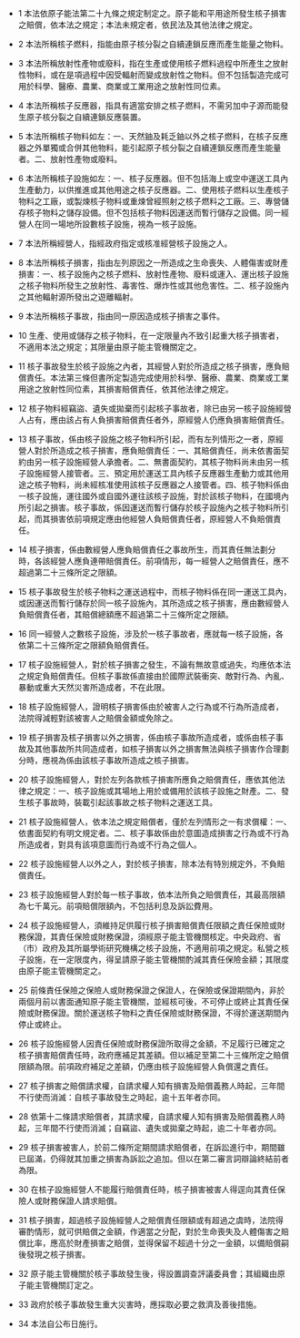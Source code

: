 * 1 本法依原子能法第二十九條之規定制定之。原子能和平用途所發生核子損害之賠償，依本法之規定；本法未規定者，依民法及其他法律之規定。

* 2 本法所稱核子燃料，指能由原子核分裂之自續連鎖反應而產生能量之物料。

* 3 本法所稱放射性產物或廢料，指在生產或使用核子燃料過程中所產生之放射性物料，或在是項過程中因受輻射而變成放射性之物料。但不包括製造完成可用於科學、醫療、農業、商業或工業用途之放射性同位素。

* 4 本法所稱核子反應器，指具有適當安排之核子燃料，不需另加中子源而能發生原子核分裂之自續連鎖反應裝置。

* 5 本法所稱核子物料如左：一、天然鈾及耗乏鈾以外之核子燃料，在核子反應器之外單獨或合併其他物料，能引起原子核分裂之自續連鎖反應而產生能量者。二、放射性產物或廢料。

* 6 本法所稱核子設施如左：一、核子反應器。但不包括海上或空中運送工具內生產動力，以供推進或其他用途之核子反應器。二、使用核子燃料以生產核子物料之工廠，或製煉核子物料或重煉曾經照射之核子燃料之工廠。三、專營儲存核子物料之儲存設備。但不包括核子物料因運送而暫行儲存之設備。同一經營人在同一場地所設數核子設施，視為一核子設施。

* 7 本法所稱經營人，指經政府指定或核准經營核子設施之人。

* 8 本法所稱核子損害，指由左列原因之一所造成之生命喪失、人體傷害或財產損害：一、核子設施內之核子燃料、放射性產物、廢料或運入、運出核子設施之核子物料所發生之放射性、毒害性、爆炸性或其他危害性。二、核子設施內之其他輻射源所發出之遊離輻射。

* 9 本法所稱核子事故，指由同一原因造成核子損害之事件。

* 10 生產、使用或儲存之核子物料，在一定限量內不致引起重大核子損害者，不適用本法之規定；其限量由原子能主管機關定之。

* 11 核子事故發生於核子設施之內者，其經營人對於所造成之核子損害，應負賠償責任。本法第三條但書所定製造完成使用於科學、醫療、農業、商業或工業用途之放射性同位素，其損害賠償責任，依其他法律之規定。

* 12 核子物料經竊盜、遺失或拋棄而引起核子事故者，除已由另一核子設施經營人占有，應由該占有人負損害賠償責任者外，原經營人仍應負損害賠償責任。

* 13 核子事故，係由核子設施之核子物料所引起，而有左列情形之一者，原經營人對於所造成之核子損害，應負賠償責任：一、其賠償責任，尚未依書面契約由另一核子設施經營人承擔者。二、無書面契約，其核子物料尚未由另一核子設施經營人接管者。三、預定用於運送工具內核子反應器生產動力或其他用途之核子物料，尚未經核准使用該核子反應器之人接管者。四、核子物料係由一核子設施，運往國外或自國外運往該核子設施，對於該核子物料，在國境內所引起之損害。核子事故，係因運送而暫行儲存於核子設施內之核子物料所引起，而其損害依前項規定應由他經營人負賠償責任者，原經營人不負賠償責任。

* 14 核子損害，係由數經營人應負賠償責任之事故所生，而其責任無法劃分時，各該經營人應負連帶賠償責任。前項情形，每一經營人之賠償責任，應不超過第二十三條所定之限額。

* 15 核子事故發生於核子物料之運送過程中，而核子物料係在同一運送工具內，或因運送而暫行儲存於同一核子設施內，其所造成之核子損害，應由數經營人負賠償責任者，其賠償總額應不超過第二十三條所定之限額。

* 16 同一經營人之數核子設施，涉及於一核子事故者，應就每一核子設施，各依第二十三條所定之限額負賠償責任。

* 17 核子設施經營人，對於核子損害之發生，不論有無故意或過失，均應依本法之規定負賠償責任。但核子事故係直接由於國際武裝衝突、敵對行為、內亂、暴動或重大天然災害所造成者，不在此限。

* 18 核子設施經營人，證明核子損害係由於被害人之行為或不行為所造成者，法院得減輕對該被害人之賠償金額或免除之。

* 19 核子損害及核子損害以外之損害，係由核子事故所造成者，或係由核子事故及其他事故所共同造成者，如核子損害以外之損害無法與核子損害作合理劃分時，應視為係由該核子事故所造成之核子損害。

* 20 核子設施經營人，對於左列各款核子損害所應負之賠償責任，應依其他法律之規定：一、核子設施或其場地上用於或備用於該核子設施之財產。二、發生核子事故時，裝載引起該事故之核子物料之運送工具。

* 21 核子設施經營人，依本法之規定賠償者，僅於左列情形之一有求償權：一、依書面契約有明文規定者。二、核子事故係由於意圖造成損害之行為或不行為所造成者，對具有該項意圖而行為或不行為之個人。

* 22 核子設施經營人以外之人，對於核子損害，除本法有特別規定外，不負賠償責任。

* 23 核子設施經營人對於每一核子事故，依本法所負之賠償責任，其最高限額為七千萬元。前項賠償限額內，不包括利息及訴訟費用。

* 24 核子設施經營人，須維持足供履行核子損害賠償責任限額之責任保險或財務保證，其責任保險或財務保證，須經原子能主管機關核定。中央政府、省（市）政府及其所屬學術研究機構之核子設施，不適用前項之規定。私營之核子設施，在一定限度內，得呈請原子能主管機關酌減其責任保險金額；其限度由原子能主管機關定之。

* 25 前條責任保險之保險人或財務保證之保證人，在保險或保證期間內，非於兩個月前以書面通知原子能主管機關，並經核可後，不可停止或終止其責任保險或財務保證。關於運送核子物料之責任保險或財務保證，不得於運送期間內停止或終止。

* 26 核子設施經營人因責任保險或財務保證所取得之金額，不足履行已確定之核子損害賠償責任時，政府應補足其差額。但以補足至第二十三條所定之賠償限額為限。前項政府補足之差額，仍應由核子設施經營人負償還之責任。

* 27 核子損害之賠償請求權，自請求權人知有損害及賠償義務人時起，三年間不行使而消滅：自核子事故發生之時起，逾十五年者亦同。

* 28 依第十二條請求賠償者，其請求權，自請求權人知有損害及賠償義務人時起，三年間不行使而消滅；自竊盜、遺失或拋棄之時起，逾二十年者亦同。

* 29 核子損害被害人，於前二條所定期間請求賠償者，在訴訟進行中，期間雖已屆滿，仍得就其加重之損害為訴訟之追加。但以在第二審言詞辯論終結前者為限。

* 30 在核子設施經營人不能履行賠償責任時，核子損害被害人得逕向其責任保險人或財務保證人請求賠償。

* 31 核子損害，超過核子設施經營人之賠償責任限額或有超過之虞時，法院得審酌情形，就可供賠償之金額，作適當之分配，對於生命喪失及人體傷害之賠償比率，應高於財產損害之賠償，並得保留不超過十分之一金額，以備賠償嗣後發現之核子損害。

* 32 原子能主管機關於核子事故發生後，得設置調查評議委員會；其組織由原子能主管機關訂定之。

* 33 政府於核子事故發生重大災害時，應採取必要之救濟及善後措施。

* 34 本法自公布日施行。


